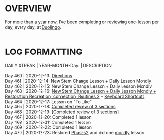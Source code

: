 # OVERVIEW 
For more than a year now, I've been completing or reviewing one-lesson per day, every day, at [Duolingo](https://www.duolingo.com/profile/EO4wellnes).<br> 
<br>
# LOG FORMATTING 
DAILY STREAK | YEAR-MONTH-Day: | DESCRIPTION <br>
<br>
Day 460 | 2020-12-13: [Directions](https://github.com/EO4wellness/T-I-L/blob/main/DUOlingo/espanol/directions.md)<br>
Day 461 | 2020-12-14: New Stem Change Lesson + Daily Lesson Mondly <br>
Day 462 | 2020-12-15: New Stem Change Lesson + Daily Lesson Mondly <br>
Day 463 | 2020-12-16: [New Stem Change Lesson + Daily Lesson Mondly + Restoration Recreation, connection, Routines 2](https://github.com/EO4wellness/T-I-L/blob/main/polyglot/espa%C3%B1ol/study-sessions/2020-12-16.md) + [Keyboard Shortcuts](https://github.com/EO4wellness/T-I-L/blob/main/polyglot/espa%C3%B1ol/keyboard-shortcuts.md) <br>
Day 464 | 2020-12-17: Lesson on "To Like" <br>
Day 465 | 2020-12-18: [Completed review of 3 sections](https://github.com/EO4wellness/T-I-L/blob/main/polyglot/espa%C3%B1ol/study-sessions/2020-12-18.md)<br>
Day 466 | 2020-12-19: [Completed review of 3 sections]<br>
Day 467 | 2020-12-20: Completed 1 lesson<br>
Day 468 | 2020-12-21: Completed 1 lesson<br>
Day 469 | 2020-12-22: Completed 1 lesson<br>
Day 470 | 2020-12-23: Restored [Phases2](https://github.com/EO4wellness/T-I-L/blob/main/polyglot/espa%C3%B1ol/Castle-2/Phrases2.md) and did one [mondly](https://github.com/EO4wellness/T-I-L/blob/main/polyglot/espa%C3%B1ol/study-sessions/2020-12-23-terms.md) lesson<br>
